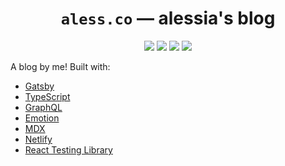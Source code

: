 <div align="center">

  <h1><code>aless.co</code> &mdash; alessia's blog</h1>

  <p>
    <a href="https://app.netlify.com/sites/alessia/deploys" title="Netlify Status"><img src="https://api.netlify.com/api/v1/badges/4245956d-8b21-4b31-a405-05ca5fa8799a/deploy-status"/></a>
    <a href="https://github.com/alessbell/aless.co/actions?query=workflow%3A%22Lint%2C+test+and+upload+Codecov+report%22" title="Tests"><img src="https://github.com/alessbell/aless.co/workflows/Lint,%20test%20and%20upload%20Codecov%20report/badge.svg"/></a>
    <a href="https://codecov.io/gh/alessbell/aless.co" title="Code Coverage"><img src="https://codecov.io/gh/alessbell/aless.co/branch/main/graph/badge.svg"/></a>
    <a href="https://github.com/prettier/prettier" title="Prettier Code Formatting"><img src="https://img.shields.io/badge/code_style-prettier-ff69b4.svg?style=flat-round"/></a>
  </p>

</div>

A blog by me! Built with:

- [Gatsby](https://github.com/gatsbyjs/gatsby)
- [TypeScript](https://www.typescriptlang.org/)
- [GraphQL](https://graphql.org/)
- [Emotion](https://github.com/emotion-js/emotion)
- [MDX](https://github.com/mdx-js/mdx)
- [Netlify](https://netlify.com)
- [React Testing Library](https://github.com/kentcdodds/react-testing-library)
